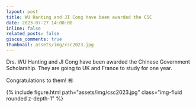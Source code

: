 ```yaml
---
layout: post
title: WU Hanting and JI Cong have been awarded the CSC 
date: 2023-07-27 14:00:00
inline: false
related_posts: false
giscus_comments: true
thumbnail: assets/img/csc2023.jpg
---
```


Drs. WU Hanting and JI Cong  have been awarded the Chinese Government Scholarship. They are going to UK and France to study for one year. 

Congratulations to them!  :congratulations:





<div class="row">
    <div class="col-sm mt-3 mt-md-0">
        {% include figure.html path="assets/img/csc2023.jpg" class="img-fluid rounded z-depth-1" %}
    </div>
